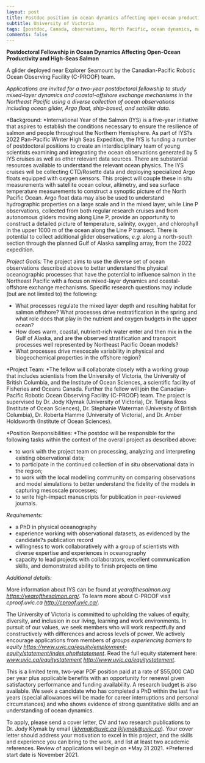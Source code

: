 ```yaml
---
layout: post
title: Postdoc position in ocean dynamics affecting open-ocean productivity and high-seas salmon (Victoria, Canada)
subtitle: University of Victoria
tags: [postdoc, Canada, observations, North Pacific, ocean dynamics, marine biogeochemistry]
comments: false
---
```


**Postdoctoral Fellowship in Ocean Dynamics Affecting Open-Ocean Productivity
and High-Seas Salmon**

A glider deployed near Explorer Seamount by the Canadian-Pacific Robotic
Ocean Observing Facility (C-PROOF) team.


*Applications are invited for a two-year postdoctoral fellowship to
study mixed-layer dynamics and coastal-offshore exchange mechanisms in
the Northeast Pacific using a diverse collection of ocean observations
including ocean glider, Argo float, ship-based, and satellite data.*



*Background: *International Year of the Salmon (IYS) is a five-year
initiative that aspires to establish the conditions necessary to ensure the
resilience of salmon and people throughout the Northern Hemisphere. As part
of IYS?s 2022 Pan-Pacific Winter High Seas Expedition, the IYS is funding a
number of postdoctoral positions to create an interdisciplinary team of
young scientists examining and integrating the ocean observations generated
by 5 IYS cruises as well as other relevant data sources. There are
substantial resources available to understand the relevant ocean physics.
The IYS cruises will be collecting CTD/Rosette data and deploying
specialized Argo floats equipped with oxygen sensors. This project will
couple these in situ measurements with satellite ocean colour, altimetry,
and sea surface temperature measurements to construct a synoptic picture of
the North Pacific Ocean. Argo float data may also be used to understand
hydrographic properties on a large scale and in the mixed layer, while Line
P observations, collected from both regular research cruises and from
autonomous gliders moving along Line P, provide an opportunity to construct
a detailed picture of temperature, salinity, oxygen, and chlorophyll in the
upper 1000 m of the ocean along the Line P transect. There is potential to
collect additional glider observations, *e.g.* along a north-south section
through the planned Gulf of Alaska sampling array, from the 2022 expedition.



*Project Goals:* The project aims to use the diverse set of ocean
observations described above to better understand the physical
oceanographic processes that have the potential to influence salmon in the
Northeast Pacific with a focus on mixed-layer dynamics and coastal-offshore
exchange mechanisms. Specific research questions may include (but are not
limited to) the following:


   - What processes regulate the mixed layer depth and resulting habitat
   for salmon offshore? What processes drive restratification in the spring
   and what role does that play in the nutrient and oxygen budgets in the
   upper ocean?
   - How does warm, coastal, nutrient-rich water enter and then mix in the
   Gulf of Alaska, and are the observed stratification and transport processes
   well represented by Northeast Pacific Ocean models?
   - What processes drive mesoscale variability in physical and
   biogeochemical properties in the offshore region?

*Project Team: *The fellow will collaborate closely with a working group
that includes scientists from the University of Victoria, the University of
British Columbia, and the Institute of Ocean Sciences, a scientific
facility of Fisheries and Oceans Canada. Further the fellow will join the
Canadian-Pacific Robotic Ocean Observing Facility (C-PROOF) team. The
project is supervised by Dr. Jody Klymak (University of Victoria), Dr.
Tetjana Ross (Institute of Ocean Sciences), Dr. Stephanie Waterman
(University of British Columbia), Dr. Roberta Hamme (University of
Victoria), and Dr. Amber Holdsworth (Institute of Ocean Sciences).



*Position Responsibilities: *The postdoc will be responsible for the
following tasks within the context of the overall project as described
above:


   - to work with the project team on processing, analyzing and
   interpreting existing observational data;
   - to participate in the continued collection of in situ observational
   data in the region;
   - to work with the local modelling community on comparing observations
   and model simulations to better understand the fidelity of the models in
   capturing mesoscale processes;
   - to write high-impact manuscripts for publication in peer-reviewed
   journals.

*Requirements:*

   - a PhD in physical oceanography
   - experience working with observational datasets, as evidenced by the
   candidate?s publication record
   - willingness to work collaboratively with a group of scientists with
   diverse expertise and experiences in oceanography
   - capacity to lead projects with collaborators, excellent communication
   skills, and demonstrated ability to finish projects on time

 *Additional details:*

More information about IYS can be found at *yearofthesalmon.org
<https://yearofthesalmon.org/>*. To learn more about C-PROOF visit
*cproof.uvic.ca
<http://cproof.uvic.ca/>*.

The University of Victoria is committed to upholding the values of equity,
diversity, and inclusion in our living, learning and work environments. In
pursuit of our values, we seek members who will work respectfully and
constructively with differences and across levels of power. We actively
encourage applications from members of *groups experiencing barriers to
equity
<https://www.uvic.ca/equity/employment-equity/statement/index.php#statement>*.
Read the full equity statement here: *www.uvic.ca/equitystatement
<http://www.uvic.ca/equitystatement>*.

This is a limited term, two-year PDF position paid at a rate of $55,000 CAD
per year plus applicable benefits with an opportunity for renewal given
satisfactory performance and funding availability. A research budget is
also available. We seek a candidate who has completed a PhD within the last
five years (special allowances will be made for career interruptions and
personal circumstances) and who shows evidence of strong quantitative
skills and an understanding of ocean dynamics.


To apply, please send a cover letter, CV and two research publications to
Dr. Jody Klymak by email (*jklymak@uvic.ca <jklymak@uvic.ca>*). Your cover
letter should address your motivation to excel in this project, and the
skills and experience you can bring to the work, and list at least two
academic references. Review of applications will begin on *May 31
2021. *Preferred
start date is November 2021.
